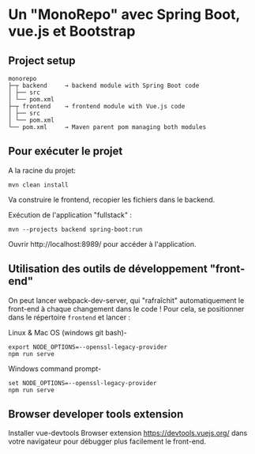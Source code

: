 # Un "MonoRepo" avec Spring Boot, vue.js et Bootstrap

## Project setup

```
monorepo
├─┬ backend     → backend module with Spring Boot code
│ ├── src
│ └── pom.xml
├─┬ frontend    → frontend module with Vue.js code
│ ├── src
│ └── pom.xml
└── pom.xml     → Maven parent pom managing both modules
```

## Pour exécuter le projet

A la racine du projet: 

```
mvn clean install
```
Va construire le frontend, recopier les fichiers dans le backend.

Exécution de l'application "fullstack" :

```
mvn --projects backend spring-boot:run
```

Ouvrir http://localhost:8989/ pour accéder à l'application.

## Utilisation des outils de développement "front-end"

On peut lancer webpack-dev-server, qui "rafraîchit" automatiquement le front-end à chaque changement dans le code ! Pour cela, se positionner dans le répertoire `frontend` et lancer :

Linux & Mac OS (windows git bash)-
```
export NODE_OPTIONS=--openssl-legacy-provider
npm run serve
```
Windows command prompt-
```
set NODE_OPTIONS=--openssl-legacy-provider
npm run serve
```

## Browser developer tools extension

Installer vue-devtools Browser extension https://devtools.vuejs.org/ dans votre navigateur pour débugger plus facilement le front-end.
